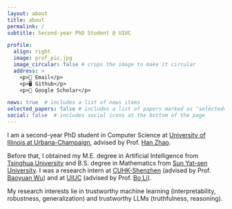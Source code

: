 ```yaml
---
layout: about
title: about
permalink: /
subtitle: Second-year PhD Student @ UIUC

profile:
  align: right
  image: prof_pic.jpg
  image_circular: false # crops the image to make it circular
  address: >
    <p>📧 Email</p>
    <p>🖥︎ Github</p>
    <p>📖 Google Scholar</p>

news: true  # includes a list of news items
selected_papers: false # includes a list of papers marked as "selected={true}"
social: false  # includes social icons at the bottom of the page
---
```

<!-- 
Write your biography here. Tell the world about yourself. Link to your favorite [subreddit](http://reddit.com). You can put a picture in, too. The code is already in, just name your picture `prof_pic.jpg` and put it in the `img/` folder.

Put your address / P.O. box / other info right below your picture. You can also disable any these elements by editing `profile` property of the YAML header of your `_pages/about.md`. Edit `_bibliography/papers.bib` and Jekyll will render your [publications page](/al-folio/publications/) automatically.

Link to your social media connections, too. This theme is set up to use [Font Awesome icons](http://fortawesome.github.io/Font-Awesome/) and [Academicons](https://jpswalsh.github.io/academicons/), like the ones below. Add your Facebook, Twitter, LinkedIn, Google Scholar, or just disable all of them.

 -->
I am a second-year PhD student in Computer Science at [University of Illinois at Urbana-Champaign](https://cs.illinois.edu/), advised by Prof. [Han Zhao](https://hanzhaoml.github.io/).

Before that, I obtained my M.E. degree in Artificial Intelligence from [Tsinghua University](https://www.tsinghua.edu.cn/en/) and B.S. degree in Mathematics from [Sun Yat-sen University](https://www.sysu.edu.cn/sysuen/).
I was a research intern at [CUHK-Shenzhen](https://www.cuhk.edu.cn/en) (advised by Prof. [Baoyuan Wu](https://sites.google.com/site/baoyuanwu2015/)) and at [UIUC](https://cs.illinois.edu/) (advised by Prof. [Bo Li](https://aisecure.github.io/)).

My research interests lie in trustworthy machine learning (interpretability, robustness, generalization) and trustworthy LLMs (truthfulness, reasoning).
